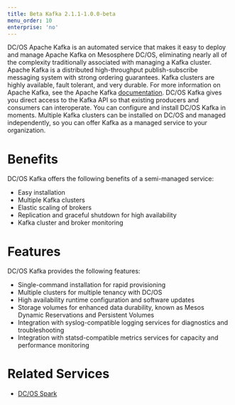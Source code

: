 ```yaml
---
title: Beta Kafka 2.1.1-1.0.0-beta
menu_order: 10
enterprise: 'no'
---
```


<!-- This source repo for this topic is https://github.com/mesosphere/dcos-commons -->


DC/OS Apache Kafka is an automated service that makes it easy to deploy and manage Apache Kafka on Mesosphere DC/OS, eliminating nearly all of the complexity traditionally associated with managing a Kafka cluster. Apache Kafka is a distributed high-throughput publish-subscribe messaging system with strong ordering guarantees. Kafka clusters are highly available, fault tolerant, and very durable. For more information on Apache Kafka, see the Apache Kafka [documentation][1]. DC/OS Kafka gives you direct access to the Kafka API so that existing producers and consumers can interoperate. You can configure and install DC/OS Kafka in moments. Multiple Kafka clusters can be installed on DC/OS and managed independently, so you can offer Kafka as a managed service to your organization.


# Benefits

DC/OS Kafka offers the following benefits of a semi-managed service:

*   Easy installation
*   Multiple Kafka clusters
*   Elastic scaling of brokers
*   Replication and graceful shutdown for high availability
*   Kafka cluster and broker monitoring

# Features

DC/OS Kafka provides the following features:

*   Single-command installation for rapid provisioning
*   Multiple clusters for multiple tenancy with DC/OS
*   High availability runtime configuration and software updates
*   Storage volumes for enhanced data durability, known as Mesos Dynamic Reservations and Persistent Volumes
*   Integration with syslog-compatible logging services for diagnostics and troubleshooting
*   Integration with statsd-compatible metrics services for capacity and performance monitoring

# Related Services

*   [DC/OS Spark][2]

 [1]: http://kafka.apache.org/documentation.html
 [2]: /services/spark/
